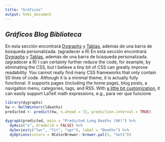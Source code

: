 ```yaml
---
title: "Gráficos"
output: html_document
---
```


<script src="/rmarkdown-libs/htmlwidgets/htmlwidgets.js"></script>
<script src="/rmarkdown-libs/jquery/jquery.min.js"></script>
<link href="/rmarkdown-libs/dygraphs/dygraph.css" rel="stylesheet" />
<script src="/rmarkdown-libs/dygraphs/dygraph-combined.js"></script>
<script src="/rmarkdown-libs/dygraphs/shapes.js"></script>
<script src="/rmarkdown-libs/moment/moment.js"></script>
<script src="/rmarkdown-libs/moment-timezone/moment-timezone-with-data.js"></script>
<script src="/rmarkdown-libs/moment-fquarter/moment-fquarter.min.js"></script>
<script src="/rmarkdown-libs/dygraphs-binding/dygraphs.js"></script>

## *Gráficos* *Blog* *Biblioteca*

En esta sección encontrará [Dygraphs]() y [Tablas](), además de una barra de búsqueda personalizada. (agradecer a R) En esta sección encontrará [Dygraphs]() y [Tablas](), además de una barra de búsqueda personalizada. (agradecer a R) I can certainly further reduce the code, for example, by eliminating the CSS, but I believe a tiny bit of CSS can greatly improve readability. You cannot really find many CSS frameworks that only contain 50 lines of code. Although it is a minimal theme, it is actually fully functional. It supports pages (including the home page), blog posts, a navigation menu, categories, tags, and RSS. With [a little bit customization](https://github.com/yihui/hugo-xmin/blob/master/exampleSite/layouts/partials/foot_custom.html), it can easily support LaTeX math expressions, e.g.,
para ver que funcione

<div class="container-sm">

``` r
library(dygraphs)
hw <- HoltWinters(ldeaths)
predicted <- predict(hw, n.ahead = 72, prediction.interval = TRUE)

dygraph(predicted, main = "Predicted Lung Deaths (UK)") %>%
  dyAxis("x", drawGrid = FALSE) %>%
  dySeries(c("lwr", "fit", "upr"), label = "Deaths") %>%
  dyOptions(colors = RColorBrewer::brewer.pal(3, "Set1"))
```

<div class="dygraphs html-widget html-fill-item-overflow-hidden html-fill-item" id="htmlwidget-1" style="width:480px;height:336px;"></div>
<script type="application/json" data-for="htmlwidget-1">{"x":{"attrs":{"axes":{"x":{"pixelsPerLabel":60,"drawGrid":false,"drawAxis":true},"y":{"drawAxis":true}},"title":"Predicted Lung Deaths (UK)","labels":["month","Deaths"],"legend":"auto","retainDateWindow":false,"customBars":true,"series":{"Deaths":{"axis":"y"}},"stackedGraph":false,"fillGraph":false,"fillAlpha":0.15,"stepPlot":false,"drawPoints":false,"pointSize":1,"drawGapEdgePoints":false,"connectSeparatedPoints":false,"strokeWidth":1,"strokeBorderColor":"white","colors":["#E41A1C","#377EB8","#4DAF4A"],"colorValue":0.5,"colorSaturation":1,"includeZero":false,"drawAxesAtZero":false,"logscale":false,"axisTickSize":3,"axisLineColor":"black","axisLineWidth":0.3,"axisLabelColor":"black","axisLabelFontSize":14,"axisLabelWidth":60,"drawGrid":true,"gridLineWidth":0.3,"rightGap":5,"digitsAfterDecimal":2,"labelsKMB":false,"labelsKMG2":false,"labelsUTC":false,"maxNumberWidth":6,"animatedZooms":false,"mobileDisableYTouch":true,"disableZoom":false},"scale":"monthly","annotations":[],"shadings":[],"events":[],"format":"date","data":[["1980-01-01T00:00:00.000Z","1980-02-01T00:00:00.000Z","1980-03-01T00:00:00.000Z","1980-04-01T00:00:00.000Z","1980-05-01T00:00:00.000Z","1980-06-01T00:00:00.000Z","1980-07-01T00:00:00.000Z","1980-08-01T00:00:00.000Z","1980-09-01T00:00:00.000Z","1980-10-01T00:00:00.000Z","1980-11-01T00:00:00.000Z","1980-12-01T00:00:00.000Z","1981-01-01T00:00:00.000Z","1981-02-01T00:00:00.000Z","1981-03-01T00:00:00.000Z","1981-04-01T00:00:00.000Z","1981-05-01T00:00:00.000Z","1981-06-01T00:00:00.000Z","1981-07-01T00:00:00.000Z","1981-08-01T00:00:00.000Z","1981-09-01T00:00:00.000Z","1981-10-01T00:00:00.000Z","1981-11-01T00:00:00.000Z","1981-12-01T00:00:00.000Z","1982-01-01T00:00:00.000Z","1982-02-01T00:00:00.000Z","1982-03-01T00:00:00.000Z","1982-04-01T00:00:00.000Z","1982-05-01T00:00:00.000Z","1982-06-01T00:00:00.000Z","1982-07-01T00:00:00.000Z","1982-08-01T00:00:00.000Z","1982-09-01T00:00:00.000Z","1982-10-01T00:00:00.000Z","1982-11-01T00:00:00.000Z","1982-12-01T00:00:00.000Z","1983-01-01T00:00:00.000Z","1983-02-01T00:00:00.000Z","1983-03-01T00:00:00.000Z","1983-04-01T00:00:00.000Z","1983-05-01T00:00:00.000Z","1983-06-01T00:00:00.000Z","1983-07-01T00:00:00.000Z","1983-08-01T00:00:00.000Z","1983-09-01T00:00:00.000Z","1983-10-01T00:00:00.000Z","1983-11-01T00:00:00.000Z","1983-12-01T00:00:00.000Z","1984-01-01T00:00:00.000Z","1984-02-01T00:00:00.000Z","1984-03-01T00:00:00.000Z","1984-04-01T00:00:00.000Z","1984-05-01T00:00:00.000Z","1984-06-01T00:00:00.000Z","1984-07-01T00:00:00.000Z","1984-08-01T00:00:00.000Z","1984-09-01T00:00:00.000Z","1984-10-01T00:00:00.000Z","1984-11-01T00:00:00.000Z","1984-12-01T00:00:00.000Z","1985-01-01T00:00:00.000Z","1985-02-01T00:00:00.000Z","1985-03-01T00:00:00.000Z","1985-04-01T00:00:00.000Z","1985-05-01T00:00:00.000Z","1985-06-01T00:00:00.000Z","1985-07-01T00:00:00.000Z","1985-08-01T00:00:00.000Z","1985-09-01T00:00:00.000Z","1985-10-01T00:00:00.000Z","1985-11-01T00:00:00.000Z","1985-12-01T00:00:00.000Z"],[[2147.20785194564,2645.16348198456,3143.11911202347],[2110.18139788162,2608.15247676059,3106.12355563957],[2045.14373555805,2543.14213650641,3041.14053745477],[1572.71148495348,2070.75244140209,2568.7933978507],[1033.62152908981,1531.72363230797,2029.82573552614],[867.998993899734,1366.18418949325,1864.36938508678],[818.023017563286,1316.3166006104,1814.61018365752],[638.120541413507,1136.55115001774,1634.98175862198],[649.462691946833,1148.06229898902,1646.6619060312],[1015.70094238838,1514.50484526417,2013.30874813997],[1167.92739514489,1666.97420327936,2166.02101141382],[1618.44545921371,2117.77707915073,2617.10869908775],[2046.7057053279,2551.1923693382,3055.6790333485],[2009.31987361748,2514.18136411423,3019.04285461098],[1943.88351293492,2449.17102386005,2954.45853478518],[1471.01342203736,1976.78132875573,2482.54923547409],[931.44668929247,1437.75251966162,1944.05835003076],[765.30867474868,1272.2130768469,1779.11747894511],[714.778781570045,1222.34548796404,1729.91219435804],[534.284248921203,1042.58003737139,1550.87582582157],[544.996535823456,1054.09118634266,1563.18583686186],[910.567484417037,1420.53373261782,1930.49998081859],[1062.08960394722,1573.003090633,2083.91657731877],[1511.86674952771,2023.80596650437,2535.74518348103],[1937.86426994651,2457.22125669184,2976.57824343717],[1899.67667286665,2420.21025146787,2940.7438300691],[1833.40403679274,2355.19991121369,2876.99578563464],[1359.6637614848,1882.81021610937,2405.95667073394],[819.193577673878,1343.78140701526,1868.36923635664],[652.119529158701,1178.24196420054,1704.36439924237],[600.621744020496,1128.37437531768,1656.12700661487],[419.128227036753,948.608924725027,1478.0896224133],[428.811242812123,960.1200736963,1491.42890458048],[793.323478061043,1326.56261997146,1859.80176188187],[943.758324361609,1479.03197798664,2014.30563161167],[1392.42055543843,1929.83485385801,2467.24915227759],[1816.05594808444,2363.25014404548,2910.44434000652],[1776.71892713733,2326.23913882152,2875.75935050571],[1709.27243525616,2261.22879856733,2813.18516187851],[1234.33488443909,1788.83910346301,2343.34332248693],[692.645042610108,1249.8102943689,1806.97554612769],[524.330013137201,1084.27085155418,1644.21168997116],[471.571003320954,1034.40326267133,1597.2355220217],[288.797113954592,854.637812078668,1420.47851020274],[297.181719495127,866.148961049942,1435.11620260476],[660.378627302809,1232.5915073251,1804.80438734739],[809.48235729176,1385.06086534028,1960.6393733888],[1256.79881607332,1835.86374121165,2414.92866634999],[1678.20945727424,2269.27903139912,2860.348605524],[1637.5210913904,2232.26802617516,2827.01496095991],[1568.71180792749,2167.25768592097,2765.80356391446],[1092.40110765323,1694.86799081665,2297.33487398008],[549.328837916314,1155.83918172254,1762.34952552877],[379.623169404808,990.299738907821,1600.97630841083],[325.466361978336,940.432150024968,1555.3979380716],[141.288551691705,760.66669943231,1380.04484717292],[148.264128564559,772.177848403584,1396.09156824261],[510.047893567476,1138.62039467874,1767.19289579],[657.735336178666,1291.08975269392,1924.44416920918],[1103.63330660219,1741.8926285653,2380.1519505284],[1523.12392491016,2175.30791875276,2827.49191259537],[1481.03243961756,2138.2969135288,2795.56138744004],[1410.81998558302,2073.28657327462,2735.75316096621],[933.106878079423,1600.89687817029,2268.68687826117],[388.633748146405,1061.86806907618,1735.10239000596],[217.529518462934,896.328626261463,1575.12773405999],[161.977168464692,846.461037378609,1530.94490629253],[-23.5924791797967,666.695586785951,1356.9836527517],[-18.0043811845254,678.206735757225,1374.41785269898],[342.396883111522,1044.64928203238,1746.90168095324],[488.70738922196,1197.11864004756,1905.52989087317],[933.234539793752,1647.92151591894,2362.60849204412]]],"fixedtz":false,"tzone":""},"evals":[],"jsHooks":[]}</script>

</div>

